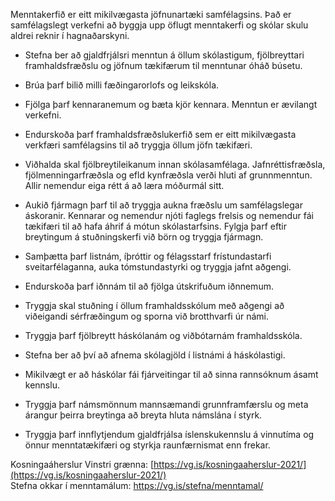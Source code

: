 Menntakerfið er eitt mikilvægasta jöfnunartæki samfélagsins. Það er samfélagslegt verkefni að byggja upp öflugt menntakerfi og skólar skulu aldrei reknir í hagnaðarskyni.

-   Stefna ber að gjaldfrjálsri menntun á öllum skólastigum, fjölbreyttari framhaldsfræðslu og jöfnum tækifærum til menntunar óháð búsetu.

-   Brúa þarf bilið milli fæðingarorlofs og leikskóla.

-   Fjölga þarf kennaranemum og bæta kjör kennara. Menntun er ævilangt verkefni.

-   Endurskoða þarf framhaldsfræðslukerfið sem er eitt mikilvægasta verkfæri samfélagsins til að tryggja öllum jöfn tækifæri.

-   Viðhalda skal fjölbreytileikanum innan skólasamfélaga. Jafnréttisfræðsla, fjölmenningarfræðsla og efld kynfræðsla verði hluti af grunnmenntun. Allir nemendur eiga rétt á að læra móðurmál sitt.

-   Aukið fjármagn þarf til að tryggja aukna fræðslu um samfélagslegar áskoranir. Kennarar og nemendur njóti faglegs frelsis og nemendur fái tækifæri til að hafa áhrif á mótun skólastarfsins. Fylgja þarf eftir breytingum á stuðningskerfi við börn og tryggja fjármagn.

-   Samþætta þarf listnám, íþróttir og félagsstarf frístundastarfi sveitarfélaganna, auka tómstundastyrki og tryggja jafnt aðgengi.

-   Endurskoða þarf iðnnám til að fjölga útskrifuðum iðnnemum.

-   Tryggja skal stuðning í öllum framhaldsskólum með aðgengi að viðeigandi sérfræðingum og sporna við brotthvarfi úr námi.

-   Tryggja þarf fjölbreytt háskólanám og viðbótarnám framhaldsskóla.

-   Stefna ber að því að afnema skólagjöld í listnámi á háskólastigi.

-   Mikilvægt er að háskólar fái fjárveitingar til að sinna rannsóknum ásamt kennslu.

-   Tryggja þarf námsmönnum mannsæmandi grunnframfærslu og meta árangur þeirra breytinga að breyta hluta námslána í styrk.

-   Tryggja þarf innflytjendum gjaldfrjálsa íslenskukennslu á vinnutíma og önnur menntatækifæri og styrkja raunfærnismat enn frekar.

Kosningaáherslur Vinstri grænna: [https://vg.is/kosningaaherslur-2021/](https://vg.is/kosningaaherslur-2021/)
<br/>Stefna okkar í menntamálum: <https://vg.is/stefna/menntamal/>
